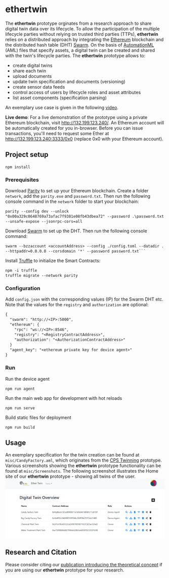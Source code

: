 # ethertwin
The **ethertwin** prototype orginates from a research approach to share digital twin data over its lifecycle.
To allow the participation of the multiple lifecycle parties without relying on trusted third parties (TTPs), **ethertwin** relies on a distributed approach by integrating the [Ethereum](ethereum.org) blockchain and the distributed hash table (DHT) [Swarm](swarm.ethereum.org).
On the basis of [AutomationML](https://www.automationml.org/) (AML) files that specify assets, a digital twin can be created and shared with the twin's lifecycle parties.
The **ethertwin** prototype allows to:
- create digital twins
- share each twin  
- upload documents
- update twin specification and documents (versioning)
- create sensor data feeds
- control access of users by lifecycle roles and asset attributes
- list asset components (specification parsing)

An exemplary use case is given in the following [video](https://drive.google.com/open?id=1Bq8xNVj2TEluJ3_-DK3eLaDQvqv9rLQ8).

**Live demo**: For a live demonstration of the prototype using a private Ethereum blockchain, visit http://132.199.123.240/.
An Ethereum account will be automatically created for you in-browser. Before you can issue transactions, you'll need to request some Ether at http://132.199.123.240:3333/0x0 (replace 0x0 with your Ethereum account).
## Project setup
```
npm install
```

### Prerequisites

Download [Parity](https://github.com/paritytech/parity-ethereum/releases) to set up your Ethereum blockchain. Create a folder `network`, add the `parity.exe` and `password.txt`.
Then run the following console command in the `network` folder to start your blockchain:
```
parity --config dev --unlock "0x00a329c0648769a73afac7f9381e08fb43dbea72" --password .\password.txt --unsafe-expose --jsonrpc-cors=all
```

Download [Swarm](https://swarm.ethereum.org/downloads/) to set up the DHT. 
Then run the following console command:
```
swarm --bzzaccount <accountAddress> --config ./config.toml --datadir . --httpaddr=0.0.0.0 --corsdomain '*' --password password.txt```
```

Install [Truffle](https://github.com/trufflesuite/truffle) to initialize the Smart Contracts:
```
npm -i truffle
truffle migrate --network parity
```

### Configuration
Add `config.json` with the corresponding values (IP) for the Swarm DHT etc.
Note that the values for the `registry` and `authorization` are optional:
```
{
  "swarm": "http://<IP>:5000",
  "ethereum": {
    "rpc": "ws://<IP>:8546",
    "registry": "<RegistryContractAddress>",
    "authorization": "<AuthorizationContractAddress>"
  }
  "agent_key": "<ethereum private key for device agent>"
}
```

### Run
Run the device agent
```
npm run agent
```

Run the main web app for development with hot reloads
```
npm run serve
```

Build static files for deployment
```
npm run build
```

## Usage
An exemplary specification for the twin creation can be found at `misc/CandyFactory.aml`, which originates from the [CPS Twinning](https://github.com/sbaresearch/cps-twinning) prototype. 
Various screenshots showing the **ethertwin** prototype functionality can be found at `misc/Screenshots`. The following screenshot illustrates the Home site of our
**ethertwin** prototype - showing  all twins of the user.
![Start page of the **ethertwin** prototype](./misc/Screenshots/Screenshot_Home.PNG "Start page of the **ethertwin** prototype")


## Research and Citation
Please consider citing our [publication introducing the theoretical concept](https://link.springer.com/chapter/10.1007/978-3-030-22479-0_15) 
if you are using our **ethertwin** prototype for your research. 
